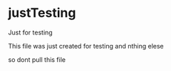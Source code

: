 # justTesting
Just for testing

This file was just created for testing and nthing elese 

so dont pull this file

